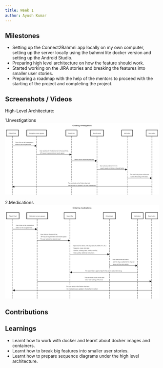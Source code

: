 ```yaml
---
title: Week 1
author: Ayush Kumar
---
```


## Milestones

- Setting up the Connect2Bahmni app locally on my own
computer, setting up the server locally using the bahmni lite docker version and setting up the Android Studio.
- Preparing high level architecture on how the feature should work.
- Started working on the JIRA stories and breaking the features into smaller user stories.
- Preparing a roadmap with the help of the mentors to proceed
with the starting of the project and completing the project.

## Screenshots / Videos
High-Level Architecture:

1.Investigations
![Investigations](investigation.jpeg)

2.Medications
![Medications](medication.jpeg)

## Contributions


## Learnings

- Learnt how to work with docker and learnt about docker images and containers.
- Learnt how to break big features into smaller user stories.
- Learnt how to prepare sequence diagrams under the high level architecture.
